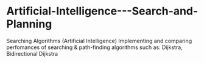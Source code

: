 # Artificial-Intelligence---Search-and-Planning
Searching Algorithms (Artificial Intelligence)
Implementing and comparing perfomances of searching & path-finding algorithms such as:  Dijkstra, Bidirectional Dijkstra
